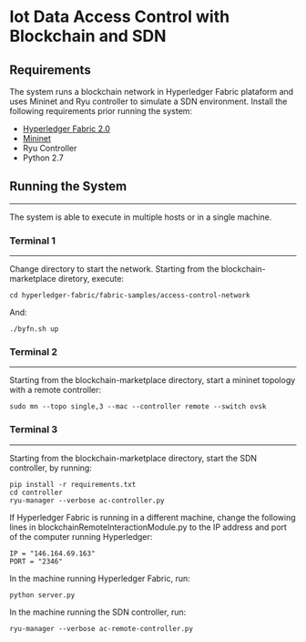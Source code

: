 # Iot Data Access Control with Blockchain and SDN

## Requirements

The system runs a blockchain network in Hyperledger Fabric plataform and uses Mininet and Ryu controller to simulate a SDN environment. Install the following requirements prior running the system:

* [Hyperledger Fabric 2.0](https://hyperledger-fabric.readthedocs.io/en/release-2.0/install.html)
* [Mininet](http://mininet.org/download/#option-2-native-installation-from-source)
* Ryu Controller
* Python 2.7 

## Running the System
---------------
The system is able to execute in multiple hosts or in a single machine.

### Terminal 1
----
Change directory to start the network. Starting from the blockchain-marketplace diretory, execute:
    
    cd hyperledger-fabric/fabric-samples/access-control-network

And:

    ./byfn.sh up

### Terminal 2
-----

Starting from the blockchain-marketplace directory, start a mininet topology with a remote controller:

    sudo mn --topo single,3 --mac --controller remote --switch ovsk

### Terminal 3
-----

Starting from the blockchain-marketplace directory, start the SDN controller, by running:

    pip install -r requirements.txt
    cd controller
    ryu-manager --verbose ac-controller.py

If Hyperledger Fabric is running in a different machine, change the following lines in blockchainRemoteInteractionModule.py to the IP address and port of the computer running Hyperledger:

    IP = "146.164.69.163"
    PORT = "2346"
In the machine running Hyperledger Fabric, run:
    
    python server.py

In the machine running the SDN controller, run:

    ryu-manager --verbose ac-remote-controller.py
